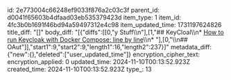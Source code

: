 id: 2e773004c66248ef9033f876a2c03c3f
parent_id: d0041f65603b4dfaad03eb535379423d
item_type: 1
item_id: 4fc3b0b1691f46bd94a59497312e4c98
item_updated_time: 1731197624826
title_diff: "[]"
body_diff: "[{\"diffs\":[[0,\"y Stuff\\\n\"],[1,\"## KeyCloal\\\n* [How to run Keycloak with Docker Compose: line by line](https://medium.com/@fingervinicius/easy-running-keycloak-with-docker-compose-b0d7a4ee2358)\\\n* [](https://github.com/vinosubi/keycloak-spring-boot-demo1)\"],[0,\"\\\n## OAut\"]],\"start1\":9,\"start2\":9,\"length1\":16,\"length2\":237}]"
metadata_diff: {"new":{},"deleted":["user_updated_time"]}
encryption_cipher_text: 
encryption_applied: 0
updated_time: 2024-11-10T00:13:52.923Z
created_time: 2024-11-10T00:13:52.923Z
type_: 13